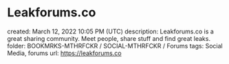 # Leakforums.co

created: March 12, 2022 10:05 PM (UTC)
description: Leakforums.co is a great sharing community. Meet people, share stuff and find great leaks.
folder: BOOKMRKS-MTHRFCKR / SOCIAL-MTHRFCKR / Forums
tags: Social Media, forums
url: https://leakforums.co
